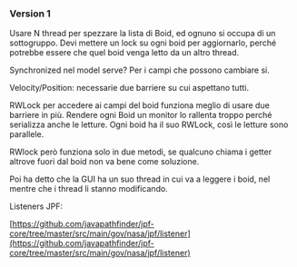 ### Version 1

Usare N thread per spezzare la lista di Boid, ed ognuno si occupa di un sottogruppo. Devi mettere un lock su ogni boid per aggiornarlo, perché potrebbe essere che quel boid venga letto da un altro thread.

Synchronized nel model serve? Per i campi che possono cambiare si.

Velocity/Position: necessarie due barriere su cui aspettano tutti.

RWLock per accedere ai campi del boid funziona meglio di usare due barriere in più. Rendere ogni Boid un monitor lo rallenta troppo perché serializza anche le letture. Ogni boid ha il suo RWLock, così le letture sono parallele.

RWlock però funziona solo in due metodi, se qualcuno chiama i getter altrove fuori dal boid non va bene come soluzione.

Poi ha detto che la GUI ha un suo thread in cui va a leggere i boid, nel mentre che i thread li stanno modificando. 

Listeners JPF:

[https://github.com/javapathfinder/jpf-core/tree/master/src/main/gov/nasa/jpf/listener](https://github.com/javapathfinder/jpf-core/tree/master/src/main/gov/nasa/jpf/listener)
